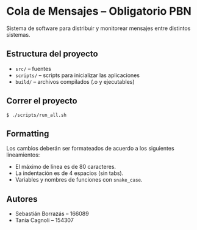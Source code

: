 # Cola de Mensajes – Obligatorio PBN

Sistema de software para distribuir y monitorear mensajes entre distintos
sistemas.

## Estructura del proyecto

* `src/` – fuentes
* `scripts/` – scripts para inicializar las aplicaciones
* `build/` – archivos compilados (.o y ejecutables)

## Correr el proyecto

```
$ ./scripts/run_all.sh
```

## Formatting

Los cambios deberán ser formateados de acuerdo a los siguientes lineamientos:

* El máximo de línea es de 80 caracteres.
* La indentación es de 4 espacios (sin tabs).
* Variables y nombres de funciones con `snake_case`.

## Autores

* Sebastián Borrazás – 166089
* Tania Cagnoli – 154307

